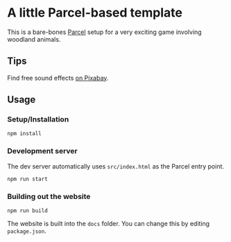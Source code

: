 # A little Parcel-based template

This is a bare-bones [Parcel](https://parceljs.org/) setup for a very exciting game involving woodland animals.

## Tips

Find free sound effects [on Pixabay](https://pixabay.com/sound-effects/).

## Usage

### Setup/Installation

```
npm install
```

### Development server

The dev server automatically uses `src/index.html` as the Parcel entry point.

```
npm run start
```

### Building out the website

```
npm run build
```

The website is built into the `docs` folder. You can change this by editing `package.json`.
